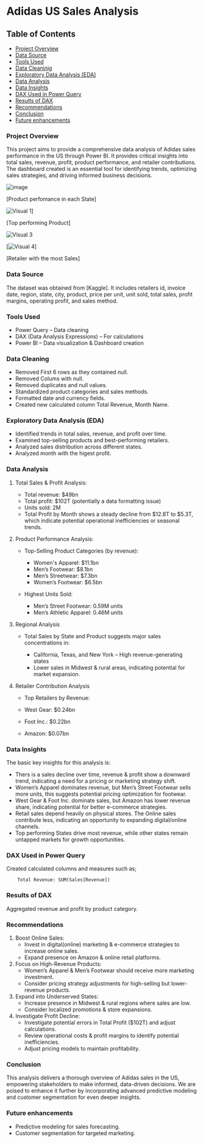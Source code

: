 # Adidas US Sales Analysis

## Table of Contents

- [Project Overview](project_overview)
- [Data Source](data_source)
- [Tools Used](tools_used)
- [Data Cleaninig](data_cleaning)
- [Exploratory Data Analysis (EDA)](exploratory_data_analysis_(EDA))
- [Data Analysis](data_analysis)
- [Data Insights](data_insights)
- [DAX Used in Power Query](dax_used_in_power_query)
- [Results of DAX](results_of_dax)
- [Recommendations](recommendations)
- [Conclusion](conclusion)
- [Future enhancements](future_enhancements)

### Project Overview

This project aims to provide a comprehensive data analysis of Adidas sales performance in the US through Power BI. It provides critical insights into total sales, revenue, profit, product performance, and retailer contributions. The dashboard created is an essential tool for identifying trends, optimizing sales strategies, and driving informed business decisions.


![image](https://github.com/user-attachments/assets/15f9b029-0e7e-4cd1-939d-ce2e48b2fdbf)

[Product perfomance in each State]

![Visual 1](https://github.com/user-attachments/assets/ec2b79bd-4420-4e47-9476-562f69fd6b24)]

[Top performing Product]

![Visual 3](https://github.com/user-attachments/assets/b18144ac-8e31-4b48-8c63-c9461702bdbd)


[![Visual 4](https://github.com/user-attachments/assets/a6fa7d53-d1df-4e81-8006-02aafe52c0ac)]

[Retailer with the most Sales]


### Data Source

The dataset was obtained from [Kaggle]. It includes retailers id, invoice date, region, state, city, product, price per unit, unit sold, total sales, profit margins, operating profit, and sales method.

### Tools Used

  - Power Query – Data cleaning 
  - DAX (Data Analysis Expressions) – For calculations
  - Power BI – Data visualization & Dashboard creation

### Data Cleaning

  - Removed First 6 rows as they contained null.
  - Removed Colums with null.
  - Removed duplicates and null values.
  - Standardized product categories and sales methods.
  - Formatted date and currency fields.
  - Created new calculated column Total Revenue, Month Name.

### Exploratory Data Analysis (EDA)
  - Identified trends in total sales, revenue, and profit over time.
  - Examined top-selling products and best-performing retailers.
  - Analyzed sales distribution across different states.
  - Analyzed month with the higest profit.

### Data Analysis
1. Total Sales & Profit Analysis:
    - Total revenue: $49bn
    - Total profit: $102T (potentially a data formatting issue)
    - Units sold: 2M
    - Total Profit by Month shows a steady decline from $12.8T to $5.3T, which indicate potential operational inefficiencies or seasonal trends.
      
2.  Product Performance Analysis:
    - Top-Selling Product Categories (by revenue):

      - Women's Apparel: $11.1bn
      - Men’s Footwear: $8.1bn
      - Men’s Streetwear: $7.3bn
      - Women’s Footwear: $6.5bn
      
    - Highest Units Sold:

      - Men’s Street Footwear: 0.59M units
      - Men’s Athletic Apparel: 0.46M units
    
3.  Regional Analysis
   
    - Total Sales by State and Product suggests major sales concentrations in:

      - California, Texas, and New York – High revenue-generating states
      - Lower sales in Midwest & rural areas, indicating potential for market expansion.
      
4.  Retailer Contribution Analysis
     - Top Retailers by Revenue:
  
      - West Gear: $0.24bn
      - Foot Inc.: $0.22bn
      - Amazon: $0.07bn
      
### Data Insights
The basic key insights for this analysis is:
  - Thers is a sales decline over time, revenue & profit show a downward trend, indicating a need for a pricing or marketing strategy shift.
  - Women’s Apparel dominates revenue, but Men’s Street Footwear sells more units, this suggests potential pricing optimization for footwear.
  - West Gear & Foot Inc. dominate sales, but Amazon has lower revenue share, indicating potential for better e-commerce strategies.
  - Retail sales depend heavily on physical stores. The Online sales contribute less, indicating an opportunity to expanding digital/online channels.
  - Top performing States drive most revenue, while other states remain untapped markets for growth opportunities.
  
### DAX Used in Power Query
Created calculated columns and measures such as;
```Power_Query
    Total Revenue: SUM(Sales[Revenue])
```

### Results of DAX
Aggregated revenue and profit by product category.

### Recommendations
1.  Boost Online Sales:
    - Invest in digital(online) marketing & e-commerce strategies to increase online sales.
    - Expand presence on Amazon & online retail platforms.
2.  Focus on High-Revenue Products:
    - Women’s Apparel & Men’s Footwear should receive more marketing investment.
    - Consider pricing strategy adjustments for high-selling but lower-revenue products.
3.  Expand into Underserved States:
    - Increase presence in Midwest & rural regions where sales are low.
    - Consider localized promotions & store expansions.
4.  Investigate Profit Decline:
    - Investigate potential errors in Total Profit ($102T) and adjust calculations.
    - Review operational costs & profit margins to identify potential inefficiencies.
    - Adjust pricing models to maintain profitability.

### Conclusion

This analysis delivers a thorough overview of Adidas sales in the US, empowering stakeholders to make informed, data-driven decisions. We are poised to enhance it further by incorporating advanced predictive modeling and customer segmentation for even deeper insights.

### Future enhancements

  - Predictive modeling for sales forecasting.
  - Customer segmentation for targeted marketing.


